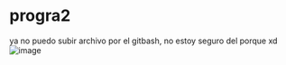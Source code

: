 # progra2
ya no puedo subir archivo por el gitbash, no estoy seguro del porque xd![image](https://user-images.githubusercontent.com/87211821/125217959-8123c700-e287-11eb-98ce-0304bbe8bb47.png)
